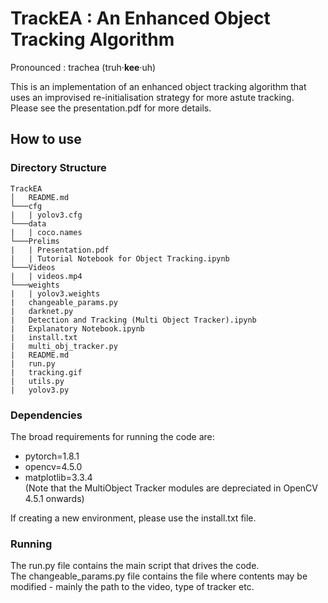 # TrackEA : An Enhanced Object Tracking Algorithm

Pronounced : trachea (truh·**kee**·uh)  
  
  
This is an implementation of an enhanced object tracking algorithm that uses an improvised re-initialisation strategy for more astute tracking.  
Please see the presentation.pdf for more details.  

## How to use

### Directory Structure

```
TrackEA
│   README.md
└───cfg
|   | yolov3.cfg
└───data
|   | coco.names
└───Prelims
|   | Presentation.pdf
|   | Tutorial Notebook for Object Tracking.ipynb
└───Videos
|   | videos.mp4
└───weights
|   | yolov3.weights
|   changeable_params.py  
|   darknet.py  
|   Detection and Tracking (Multi Object Tracker).ipynb  
|   Explanatory Notebook.ipynb  
|   install.txt  
|   multi_obj_tracker.py  
|   README.md  
|   run.py  
|   tracking.gif  
|   utils.py  
|   yolov3.py    
```

### Dependencies
The broad requirements for running the code are:
* pytorch=1.8.1
* opencv=4.5.0
* matplotlib=3.3.4   
(Note that the MultiObject Tracker modules are depreciated in OpenCV 4.5.1 onwards)
  
If creating a new environment, please use the install.txt file.  

### Running
The run.py file contains the main script that drives the code.  
The changeable_params.py file contains the file where contents may be modified - mainly the path to the video, type of tracker etc.
